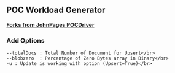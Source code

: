
**POC Workload Generator** 
-------------------------------------------------------------------------------

**[Forks from JohnPages POCDriver](https://github.com/johnlpage/POCDriver)**

### Add Options </br>
```
--totalDocs : Total Number of Document for Upsert</br>
--blobzero  : Percentage of Zero Bytes array in Binary</br> 
-u : Update is working with option (Upsert=True)</br>
```

